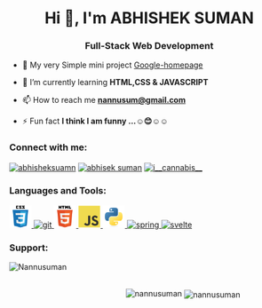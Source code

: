 <h1 align="center">Hi 👋, I'm ABHISHEK SUMAN</h1>
<h3 align="center">Full-Stack Web Development</h3>

- 🔭 My very Simple mini project [Google-homepage](https://nannusuman.github.io/googlehomepage-1/)

- 🌱 I’m currently learning **HTML,CSS & JAVASCRIPT**

- 📫 How to reach me **nannusum@gmail.com**

- ⚡ Fun fact **I think I am funny ...☺️😊☺️☺️**

<h3 align="left">Connect with me:</h3>
<p align="left">
<a href="https://twitter.com/abhisheksuamn" target="blank"><img align="center" src="https://raw.githubusercontent.com/rahuldkjain/github-profile-readme-generator/master/src/images/icons/Social/twitter.svg" alt="abhisheksuamn" height="30" width="40" /></a>
<a href="https://fb.com/abhisek suman" target="blank"><img align="center" src="https://raw.githubusercontent.com/rahuldkjain/github-profile-readme-generator/master/src/images/icons/Social/facebook.svg" alt="abhisek suman" height="30" width="40" /></a>
<a href="https://instagram.com/i__cannabis__" target="blank"><img align="center" src="https://raw.githubusercontent.com/rahuldkjain/github-profile-readme-generator/master/src/images/icons/Social/instagram.svg" alt="i__cannabis__" height="30" width="40" /></a>
</p>

<h3 align="left">Languages and Tools:</h3>
<p align="left"> <a href="https://www.w3schools.com/css/" target="_blank" rel="noreferrer"> <img src="https://raw.githubusercontent.com/devicons/devicon/master/icons/css3/css3-original-wordmark.svg" alt="css3" width="40" height="40"/> </a> <a href="https://git-scm.com/" target="_blank" rel="noreferrer"> <img src="https://www.vectorlogo.zone/logos/git-scm/git-scm-icon.svg" alt="git" width="40" height="40"/> </a> <a href="https://www.w3.org/html/" target="_blank" rel="noreferrer"> <img src="https://raw.githubusercontent.com/devicons/devicon/master/icons/html5/html5-original-wordmark.svg" alt="html5" width="40" height="40"/> </a> <a href="https://developer.mozilla.org/en-US/docs/Web/JavaScript" target="_blank" rel="noreferrer"> <img src="https://raw.githubusercontent.com/devicons/devicon/master/icons/javascript/javascript-original.svg" alt="javascript" width="40" height="40"/> </a> <a href="https://www.python.org" target="_blank" rel="noreferrer"> <img src="https://raw.githubusercontent.com/devicons/devicon/master/icons/python/python-original.svg" alt="python" width="40" height="40"/> </a> <a href="https://spring.io/" target="_blank" rel="noreferrer"> <img src="https://www.vectorlogo.zone/logos/springio/springio-icon.svg" alt="spring" width="40" height="40"/> </a> <a href="https://svelte.dev" target="_blank" rel="noreferrer"> <img src="https://upload.wikimedia.org/wikipedia/commons/1/1b/Svelte_Logo.svg" alt="svelte" width="40" height="40"/> </a> </p>

<h3 align="left">Support:</h3>
<p><a href="https://ko-fi.com/Nannusuman"> <img align="left" src="https://cdn.ko-fi.com/cdn/kofi3.png?v=3" height="50" width="210" alt="Nannusuman" /></a></p><br><br>

<p><img align="left" src="https://github-readme-stats.vercel.app/api/top-langs?username=nannusuman&show_icons=true&locale=en&layout=compact" alt="nannusuman" /></p>

<p>&nbsp;<img align="center" src="https://github-readme-stats.vercel.app/api?username=nannusuman&show_icons=true&locale=en" alt="nannusuman" /></p>

